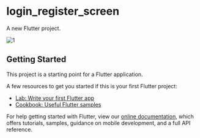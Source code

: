 # login_register_screen

A new Flutter project.

![1](https://user-images.githubusercontent.com/66769129/176485945-59748986-2fe6-494c-b1d9-4e595f299d62.png)


## Getting Started

This project is a starting point for a Flutter application.

A few resources to get you started if this is your first Flutter project:

- [Lab: Write your first Flutter app](https://flutter.dev/docs/get-started/codelab)
- [Cookbook: Useful Flutter samples](https://flutter.dev/docs/cookbook)

For help getting started with Flutter, view our
[online documentation](https://flutter.dev/docs), which offers tutorials,
samples, guidance on mobile development, and a full API reference.
